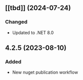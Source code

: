 ## [[tbd]] (2024-07-24)

### Changed
- Updated to .NET 8.0

## 4.2.5 (2023-08-10)

### Added
- New nuget publication workflow
